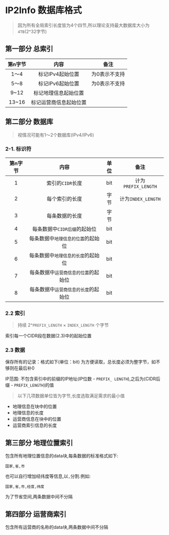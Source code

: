# IP2Info 数据库格式
> 因为所有全局索引长度皆为4个四节,所以理论支持最大数据库大小为`4TB`(2^32字节)

## 第一部分 总索引
| 第n字节 |          内容          |     备注      |
| :-----: | :--------------------: | :-----------: |
|  1～4   |    标记IPv4起始位置    | 为0表示不支持 |
|  5～8   |    标记IPv6起始位置    | 为0表示不支持 |
|  9~12   |  标记地理信息起始位置  |               |
|  13~16  | 标记运营商信息起始位置 |               |

## 第二部分 数据库
> 视情况可能有1～2个数据库(IPv4/IPv6)

### 2-1. 标识符

| 第n字节 |                 内容                 | 单位  |        备注         |
| :-----: | :----------------------------------: | :---: | :-----------------: |
|    1    |           索引的`CIDR`长度           |  bit  | 计为`PREFIX_LENGTH` |
|    2    |            每个索引的长度            | 字节  | 计为`INDEX_LENGTH`  |
|    3    |            每条数据的长度            | 字节  |                     |
|    4    |     每条数据中`CIDR后缀`的起始位     |  bit  |                     |
|    5    |  每条数据中`地理信息的位置`的起始位  |  bit  |                     |
|    6    |  每条数据中`地理信息的长度`的起始位  |  bit  |                     |
|    7    | 每条数据中`运营商信息的位置`的起始位 |  bit  |                     |
|    8    | 每条数据中`运营商信息的长度`的起始位 |  bit  |                     |

### 2.2 索引

> 持续 2^`PREFIX_LENGTH` × `INDEX_LENGTH` 个字节

索引每一个CIDR段在数据(2.3)中的起始位置


### 2.3 数据
保存所有的记录：格式如下(单位：bit)
为方便读取，总长度必须为整字节，如不够则在最后补0

IP范围: 不包含索引中的前缀的IP地址(IP位数 - `PREFIX_ LENGTH`),之后为(CIDR后缀 - `PREFIX_LENGTH`)的值

> 以下几项数据单位皆为字节,长度选取满足需求的最小值
- 地理信息在块中的位置
- 地理信息的长度
- 运营商信息在块中的位置
- 运营商索引信息的长度


## 第三部分 地理位置索引
包含所有地理位置信息的data块,每条数据的标准格式如下:
```
国家,省,市
```
也可以自行增加经纬度等信息,以`,`分割.例如:
```
国家,省,市,经度,纬度
```
为了节省空间,两条数据中间不分隔


## 第四部分 运营商索引
包含所有运营商的名称的data块,两条数据中间不分隔
